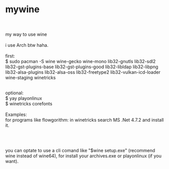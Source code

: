 # mywine
<br>
<br>
my way to use wine
<br>
<br>
i use Arch btw haha.
<br>
<br>
first: 
<br>
$ sudo pacman -S wine wine-gecko wine-mono lib32-gnutls lib32-sdl2 lib32-gst-plugins-base lib32-gst-plugins-good lib32-libldap lib32-libpng lib32-alsa-plugins lib32-alsa-oss lib32-freetype2 lib32-vulkan-icd-loader wine-staging winetricks
<br>
<br>

optional:
<br>
$ yay playonlinux
<br>
$ winetricks corefonts
<br>
<br>
Examples:
<br>
for programs like flowgorithm:
in winetricks search MS .Net 4.7.2 and install it.

<br>
<br>

you can optate to use a cli comand like "$wine setup.exe" (recommend wine instead of wine64),  for install your archives.exe or playonlinux (if you want).

